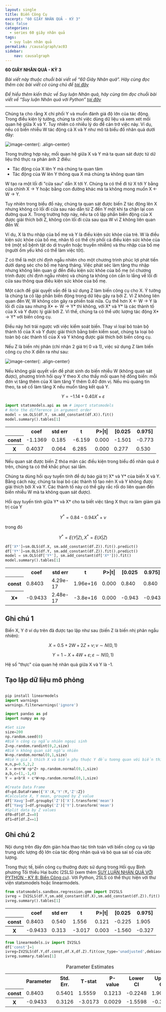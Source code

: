 ```yaml
---
layout: single
title: Biến Công Cụ
excerpt: "60 GIÂY NHÂN QUẢ - KỲ 3"
toc: false
categories:
  - series 60 giây nhân quả
tags:
  - suy luận nhân quả
permalink: /causalgraph/ac03
sidebar:
    nav: causalgraph
---
```


**60 GIÂY NHÂN QUẢ - KỲ 3**

*Bài viết này thuộc chuỗi bài viết về “60 Giây Nhân quả”. Hãy cùng đọc thêm các bài viết có cùng chủ đề [tại đây](http://kinhtehocvohai.com/causalgraph/)*

*Để hiểu thêm kiến thức về Suy luận Nhân quả, hãy cùng tìm đọc chuỗi bài viết về “Suy luận Nhân quả với Python” [tại đây](http://kinhtehocvohai.com/pythoncausal/)*


-------


Chúng ta cho rằng X chi phối Y và muốn đánh giá độ lớn của tác động. Trong điều kiện lý tưởng, chúng ta chỉ việc dùng dữ liệu và xem xét mối quan hệ giữa X và Y. Tuy nhiên có nhiều lý do để cản trở việc này. Ví dụ, nếu có biến nhiễu W tác động cả X và Y như mô tả biểu đồ nhân quả dưới đây:


![image-center](/assets/images/animatedcausality/ac03/output_6_0.svg){: .align-center}


Trong trường hợp này, mối quan hệ giữa X và Y mà ta quan sát được từ dữ liệu thô thực ra phản ánh 2 điều:
- Tác động của X lên Y mà chúng ta quan tâm
- Tác động của W lên Y thông qua X mà chúng ta không quan tâm

W tạo ra một lối đi "cửa sau" dẫn X tới Y. Chúng ta có thể đi từ X tới Y bằng cửa chính X → Y hoặc bằng con đường khác mà ta không mong muốn X ← W → Y.

Tuy nhiên trong biểu đồ này, chúng ta quan sát được biến Z tác động lên X nhưng không có lối đi cửa sau nào dẫn từ Z đến Y một khi ta chặn lại con đường qua X. Trong trường hợp này, nếu ta cô lập phần biến động của X được giải thích bởi Z, không còn lối đi cửa sau qua W vì Z không liên quan đến W.

Ví dụ, X là thu nhập của bố mẹ và Y là điều kiện sức khỏe của trẻ. W là điều kiện sức khỏe của bố mẹ, nhân tố có thể chi phối cả điều kiện sức khỏe của trẻ (một số bệnh tật do di truyền hoặc truyền nhiễm) và thu nhập của bố mẹ (người ốm yếu khó có thể làm việc tốt).

Z có thể là một chỉ định ngẫu nhiên cho một chương trình phúc lợi phát tiền dưới dạng séc cho bố mẹ hàng tháng. Việc phát séc làm tăng thu nhập nhưng không liên quan gì đến điều kiện sức khỏe của bố mẹ (vì chương trình được chỉ định ngẫu nhiên) và chúng ta không còn cần lo lắng về lối đi cửa sau thông qua điều kiện sức khỏe của bố mẹ.

Một cách để giải quyết vấn đề là sử dụng Z làm biến công cụ cho X. Ý tưởng là chúng ta cô lập phần biến động trong dữ liệu gây ra bởi Z. Vì Z không liên quan đến W, W không còn gây ra phiền toái nữa. Cụ thể hơn X ← W → Y là lối đi cửa sau nhưng X* ← W → Y* thì không, với X* và Y* là các thành tố của X và Y được lý giải bới Z. Vì thế, chúng ta có thể ước lượng tác động X* → Y* với biến công cụ.

Điều này hơi trái ngược với việc kiểm soát biến. Thay vì loại bỏ toàn bộ thành tố của X và Y được giải thích bằng biến kiểm soat, chúng ta loại bỏ toàn bộ các thành tố của X và Y không được giải thích bởi biến công cụ.

Nếu Z là biến nhị phân (chỉ nhận 2 giá trị 0 và 1), việc sử dụng Z làm biến công cụ cho X diễn ra như sau:

![image-center](/assets/images/animatedcausality/ac03/IV_web.gif){: .align-center}

Nếu không giải quyết vấn đề phát sinh do biến nhiễu W (không quan sát được), phương trình hồi quy Y theo X cho thấy mối quan hệ đồng biến: mỗi đơn vị tăng thêm của X làm tăng Y thêm 0.40 đơn vị. Nếu mù quáng tin theo, ta sẽ cố làm tăng X nếu muốn tăng kết quả Y.

$$Y =-1.14+0.40X+\varepsilon$$


```python
import statsmodels.api as sm # import statsmodels 
# Note the difference in argument order
model = sm.OLS(df.Y, sm.add_constant(df.X)).fit()
model.summary().tables[1]
```




<table class="simpletable">
<tr>
    <td></td>       <th>coef</th>     <th>std err</th>      <th>t</th>      <th>P>|t|</th>  <th>[0.025</th>    <th>0.975]</th>  
</tr>
<tr>
  <th>const</th> <td>   -1.1369</td> <td>    0.185</td> <td>   -6.159</td> <td> 0.000</td> <td>   -1.501</td> <td>   -0.773</td>
</tr>
<tr>
  <th>X</th>     <td>    0.4037</td> <td>    0.064</td> <td>    6.285</td> <td> 0.000</td> <td>    0.277</td> <td>    0.530</td>
</tr>
</table>



Nếu quan sát được biến Z thỏa mãn các điều kiện trong biểu đồ nhân quả ở trên, chúng ta có thể khắc phục sai lầm.

Chúng ta dùng hồi quy tuyến tính để dự báo giá trị X* và Y* của biến X và Y. Bằng cách này, chúng ta loại bỏ các thành tố tạo nên X và Y không được giải thích bởi X và Y. Các thành tố này có thể gây rắc rối do liên quan đến biến nhiễu W mà ta không quan sát được).

Hồi quy tuyến tính giữa Y* và X* cho ta biết việc tăng X thực ra làm giảm giá trị của Y

$$Y^*=0.84-0.94X^*+\nu$$

trong đó  

$$Y^*=E(Y|Z), X^*=E(X|Z)$$


```python
df['X*']=sm.OLS(df.X, sm.add_constant(df.Z)).fit().predict()
df['Y*']=sm.OLS(df.Y, sm.add_constant(df.Z)).fit().predict()
model = sm.OLS(df['Y*'], sm.add_constant(df['X*'])).fit()
model.summary().tables[1]
```




<table class="simpletable">
<tr>
    <td></td>       <th>coef</th>     <th>std err</th>      <th>t</th>      <th>P>|t|</th>  <th>[0.025</th>    <th>0.975]</th>  
</tr>
<tr>
  <th>const</th> <td>    0.8403</td> <td> 4.29e-17</td> <td> 1.96e+16</td> <td> 0.000</td> <td>    0.840</td> <td>    0.840</td>
</tr>
<tr>
  <th>X*</th>    <td>   -0.9433</td> <td> 2.48e-17</td> <td> -3.8e+16</td> <td> 0.000</td> <td>   -0.943</td> <td>   -0.943</td>
</tr>
</table>



## Ghi chú 1 

Biến X, Y ở ví dụ trên đã được tạo lập như sau (biến Z là biến nhị phân ngẫu nhiên):

$$X= 0.5+ 2W+ 2Z+ \nu;  \nu \sim N(0,1)$$

$$Y= 1 -X+4W+ \varepsilon; \varepsilon \sim N(0,1)$$

Hệ số "thực" của quan hệ nhân quả giữa X và Y là -1.

## Tạo lập dữ liệu mô phỏng


```python

pip install linearmodels
import warnings
warnings.filterwarnings('ignore')

import pandas as pd
import numpy as np

#Set size
size=200
np.random.seed(0)
#Biến công cụ ngẫu nhiên ngoại sinh
Z=np.random.randint(0,2,size)
#Biến không quan sát ngẫu nhiên
W=np.random.normal(0,1,size)
#Biến giải thích X và biến phụ thuộc Y đều tương quan với biến thiếu W
m,n,p=0.5,2,2
X = m+n*W +p*Z+ np.random.normal(0,1,size)
a,b,c=(1,-1,4)
Y = a+b*X + c*W+np.random.normal(0,1,size)

#Create Data Frame
df=pd.DataFrame({'X':X,'Y':Y,'Z':Z})
#Calculate X, Y mean, grouped by Z value
df['Xavg']=df.groupby('Z')['X'].transform('mean')
df['Yavg']=df.groupby('Z')['Y'].transform('mean')
#Split data by Z values
df0=df[df.Z==0]
df1=df[df.Z==1]

```


## Ghi chú 2

Nội dung trên đây đơn giản hóa thao tác tính toán với biến công cụ và tập trung ước lượng độ lớn của tác động nhân quả và bỏ qua sai số của ước lượng.

Trong thực tế, biến công cụ thường được sử dụng trong Hồi quy Bình phương Tối thiểu Hai bước (2SLS) (xem thêm [SUY LUẬN NHÂN QUẢ VỚI PYTHON - KỲ 8: Biến Công cụ](http://kinhtehocvohai.com/pythoncausal/pc08)). Với Python, 2SLS có thể thực hiện với thư viện statsmodels hoặc linearmodels.


```python
from statsmodels.sandbox.regression.gmm import IV2SLS  
ivreg = IV2SLS(df.Y,sm.add_constant(df.X),sm.add_constant(df.Z)).fit()
ivreg.summary().tables[1]
```




<table class="simpletable">
<tr>
    <td></td>       <th>coef</th>     <th>std err</th>      <th>t</th>      <th>P>|t|</th>  <th>[0.025</th>    <th>0.975]</th>  
</tr>
<tr>
  <th>const</th> <td>    0.8403</td> <td>    0.540</td> <td>    1.556</td> <td> 0.121</td> <td>   -0.225</td> <td>    1.905</td>
</tr>
<tr>
  <th>X</th>     <td>   -0.9433</td> <td>    0.313</td> <td>   -3.017</td> <td> 0.003</td> <td>   -1.560</td> <td>   -0.327</td>
</tr>
</table>




```python
from linearmodels.iv import IV2SLS
df['const']=1
ivreg=IV2SLS(df.Y,df.const,df.X,df.Z).fit(cov_type='unadjusted',debiased=True)
ivreg.summary.tables[1]
```




<table class="simpletable">
<caption>Parameter Estimates</caption>
<tr>
    <td></td>    <th>Parameter</th> <th>Std. Err.</th> <th>T-stat</th>  <th>P-value</th> <th>Lower CI</th> <th>Upper CI</th>
</tr>
<tr>
  <th>const</th>  <td>0.8403</td>    <td>0.5401</td>   <td>1.5559</td>  <td>0.1213</td>   <td>-0.2248</td>  <td>1.9055</td> 
</tr>
<tr>
  <th>X</th>      <td>-0.9433</td>   <td>0.3126</td>   <td>-3.0173</td> <td>0.0029</td>   <td>-1.5598</td>  <td>-0.3268</td>
</tr>
</table>






